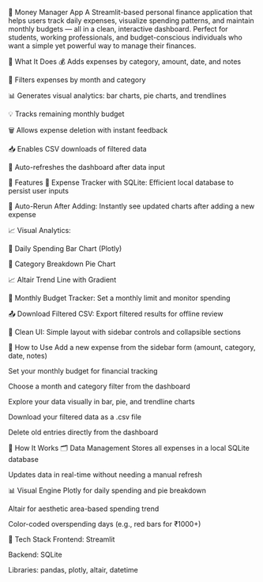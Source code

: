 💸 Money Manager App
A Streamlit-based personal finance application that helps users track daily expenses, visualize spending patterns, and maintain monthly budgets — all in a clean, interactive dashboard. Perfect for students, working professionals, and budget-conscious individuals who want a simple yet powerful way to manage their finances.

🧠 What It Does
💰 Adds expenses by category, amount, date, and notes

📅 Filters expenses by month and category

📊 Generates visual analytics: bar charts, pie charts, and trendlines

💡 Tracks remaining monthly budget

🗑️ Allows expense deletion with instant feedback

📥 Enables CSV downloads of filtered data

🔁 Auto-refreshes the dashboard after data input

🚀 Features
🧾 Expense Tracker with SQLite: Efficient local database to persist user inputs

🧠 Auto-Rerun After Adding: Instantly see updated charts after adding a new expense

📈 Visual Analytics:

📅 Daily Spending Bar Chart (Plotly)

📂 Category Breakdown Pie Chart

📈 Altair Trend Line with Gradient

📆 Monthly Budget Tracker: Set a monthly limit and monitor spending

📤 Download Filtered CSV: Export filtered results for offline review

🧼 Clean UI: Simple layout with sidebar controls and collapsible sections

📱 How to Use
Add a new expense from the sidebar form (amount, category, date, notes)

Set your monthly budget for financial tracking

Choose a month and category filter from the dashboard

Explore your data visually in bar, pie, and trendline charts

Download your filtered data as a .csv file

Delete old entries directly from the dashboard

🧩 How It Works
🗂️ Data Management
Stores all expenses in a local SQLite database

Updates data in real-time without needing a manual refresh

📊 Visual Engine
Plotly for daily spending and pie breakdown

Altair for aesthetic area-based spending trend

Color-coded overspending days (e.g., red bars for ₹1000+)

🔧 Tech Stack
Frontend: Streamlit

Backend: SQLite

Libraries: pandas, plotly, altair, datetime
